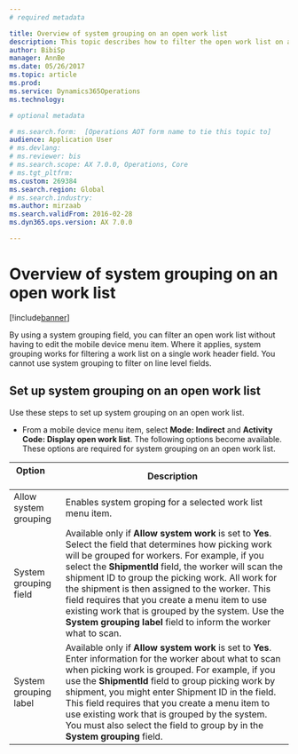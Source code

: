 ```yaml
---
# required metadata

title: Overview of system grouping on an open work list
description: This topic describes how to filter the open work list on a mobile device.
author: BibiSp
manager: AnnBe
ms.date: 05/26/2017
ms.topic: article
ms.prod: 
ms.service: Dynamics365Operations
ms.technology: 

# optional metadata

# ms.search.form:  [Operations AOT form name to tie this topic to]
audience: Application User
# ms.devlang: 
# ms.reviewer: bis
# ms.search.scope: AX 7.0.0, Operations, Core
# ms.tgt_pltfrm: 
ms.custom: 269384
ms.search.region: Global
# ms.search.industry: 
ms.author: mirzaab
ms.search.validFrom: 2016-02-28
ms.dyn365.ops.version: AX 7.0.0

---
```


# Overview of system grouping on an open work list

[!include[banner](../includes/banner.md)]

By using a system grouping field, you can filter an open work list without having to edit the mobile device menu item.
Where it applies, system grouping works for filtering a work list on a single work header field. You cannot use system grouping to filter on line level fields.

## Set up system grouping on an open work list
Use these steps to set up system grouping on an open work list.

-	From a mobile device menu item, select **Mode: Indirect** and **Activity Code: Display open work list**. The following options become available. These options are required for system grouping on an open work list. 

| Option        | Description   | 
| ------------- | ------------- |
| Allow system grouping   | Enables system groping for a selected work list menu item.| 
| System grouping field   | Available only if **Allow system work** is set to **Yes**. Select the field that determines how picking work will be grouped for workers. For example, if you select the **ShipmentId** field, the worker will scan the shipment ID to group the picking work. All work for the shipment is then assigned to the worker. This field requires that you create a menu item to use existing work that is grouped by the system. Use the **System grouping label** field to inform the worker what to scan. |
| System grouping label   | Available only if **Allow system work** is set to **Yes**. Enter information for the worker about what to scan when picking work is grouped. For example, if you use the **ShipmentId** field to group picking work by shipment, you might enter Shipment ID in the field. This field requires that you create a menu item to use existing work that is grouped by the system. You must also select the field to group by in the **System grouping** field.|
